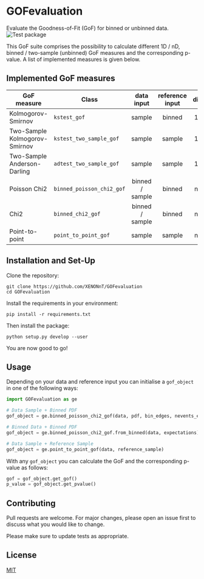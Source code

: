 # GOFevaluation
Evaluate the Goodness-of-Fit (GoF) for binned or unbinned data.  
![Test package](https://github.com/XENONnT/GOFevaluation/actions/workflows/python-package.yml/badge.svg)

This GoF suite comprises the possibility to calculate different 1D / nD, binned / two-sample (unbinned) GoF measures and the corresponding p-value. A list of implemented measures is given below. 


## Implemented GoF measures
| GoF measure                   | Class                     |    data input   | reference input | dim |
|-------------------------------|---------------------------|:---------------:|:---------------:|:---:|
| Kolmogorov-Smirnov            | `kstest_gof`              |      sample     |      binned     |  1D |
| Two-Sample Kolmogorov-Smirnov | `kstest_two_sample_gof`   |      sample     |      sample     |  1D |
| Two-Sample Anderson-Darling   | `adtest_two_sample_gof`   |      sample     |      sample     |  1D |
| Poisson Chi2                  | `binned_poisson_chi2_gof` | binned / sample |      binned     |  nD |
| Chi2                          | `binned_chi2_gof`         | binned / sample |      binned     |  nD |
| Point-to-point                | `point_to_point_gof`      |      sample     |      sample     |  nD |


## Installation and Set-Up

Clone the repository:

```
git clone https://github.com/XENONnT/GOFevaluation
cd GOFevaluation
```
Install the requirements in your environment:
```
pip install -r requirements.txt
```

Then install the package:
```
python setup.py develop --user
```
You are now good to go!

## Usage
Depending on your data and reference input you can initialise a `gof_object` in one of the following ways:
```python
import GOFevaluation as ge

# Data Sample + Binned PDF
gof_object = ge.binned_poisson_chi2_gof(data, pdf, bin_edges, nevents_expected)

# Binned Data + Binned PDF
gof_object = ge.binned_poisson_chi2_gof.from_binned(data, expectations)

# Data Sample + Reference Sample
gof_object = ge.point_to_point_gof(data, reference_sample)
```

With any `gof_object` you can calculate the GoF and the corresponding p-value as follows:
```python
gof = gof_object.get_gof()
p_value = gof_object.get_pvalue()
```

## Contributing
Pull requests are welcome. For major changes, please open an issue first to discuss what you would like to change.

Please make sure to update tests as appropriate.

## License
[MIT](https://choosealicense.com/licenses/mit/)

